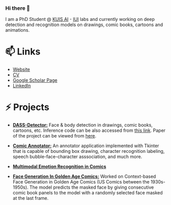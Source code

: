 ### Hi there 👋

I am a PhD Student @ [KUIS AI](https://ai.ku.edu.tr/) - [IUI](https://iui.ku.edu.tr/) labs and currently working on deep detection and recognition models on drawings, comic books, cartoons and animations. 

# 📫 Links

- [Website](https://barisbatuhan.github.io/)
- [CV](https://docs.google.com/document/d/1n1jQHmRx_SDG29gy4IX7imZTzznWo0H5WJ8NzU2BsZo/edit?usp=sharing)
- [Google Scholar Page](https://scholar.google.com/citations?user=nvt9dGsAAAAJ&hl=en)
- [LinkedIn](https://www.linkedin.com/in/barisbatuhan)

# ⚡ Projects

- [**DASS-Detector:**](https://github.com/barisbatuhan/DASS_Detector) Face & body detection in drawings, comic books, cartoons, etc. Inference code can be also accessed from [this link](https://github.com/barisbatuhan/DASS_Det_Inference). Paper of the project can be viewed from [here](https://arxiv.org/abs/2211.10641).

- [**Comic Annotator:**](https://github.com/barisbatuhan/ComicAnnotator) An annotator application implemented with Tkinter that is capable of bounding box drawing, character recognition labeling, speech bubble-face-character asssociation, and much more.

- [**Multimodal Emotion Recognition in Comics**](https://github.com/inzva/emotion-recognition-drawings)

- [**Face Generation In Golden Age Comics:**](https://github.com/barisbatuhan/SSuperGAN) Worked on Context-based Face Generation in Golden Age Comics (US Comics between the 1930s-1950s). The model predicts the masked face by giving consecutive comic book panels to the model with a randomly selected face masked at the last frame.


<!--
**barisbatuhan/barisbatuhan** is a ✨ _special_ ✨ repository because its `README.md` (this file) appears on your GitHub profile.

Here are some ideas to get you started:

- 🔭 I’m currently working on ...
- 🌱 I’m currently learning ...
- 👯 I’m looking to collaborate on ...
- 🤔 I’m looking for help with ...
- 💬 Ask me about ...
- 📫 How to reach me: ...
- 😄 Pronouns: ...
- ⚡ Fun fact: ...
-->
